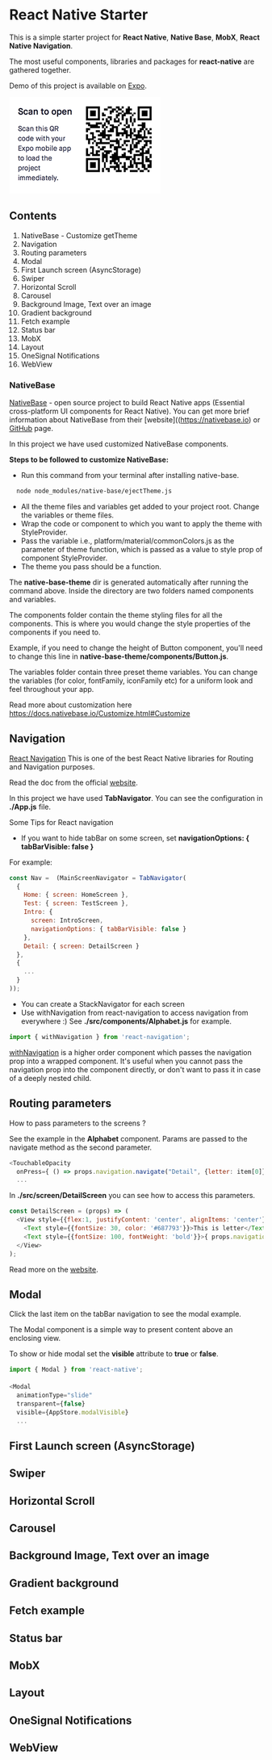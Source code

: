 # React Native Starter
This is a simple starter project for **React Native**, **Native Base**, **MobX**, **React Native Navigation**.

The most useful components, libraries and packages for **react-native** are gathered together.

Demo of this project is available on [Expo](https://expo.io/@malik-aliyev-94/expo-react-native-starter).

![Expo Demo](assets/expo-qr.png)

## Contents
1. NativeBase - Customize getTheme
2. Navigation
3. Routing parameters
4. Modal
5. First Launch screen (AsyncStorage)
6. Swiper
7. Horizontal Scroll
8. Carousel
9. Background Image, Text over an image
10. Gradient background
11. Fetch example
12. Status bar
13. MobX
14. Layout
15. OneSignal Notifications
16. WebView

### NativeBase
[NativeBase](https://nativebase.io) - open source project to build React Native apps (Essential cross-platform UI components for React Native). You can get more brief information about NativeBase from their [website]((https://nativebase.io) or [GitHub](https://github.com/GeekyAnts/NativeBase) page.

In this project we have used customized NativeBase components.

**Steps to be followed to customize NativeBase:**

- Run this command from your terminal after installing native-base.
```bash
  node node_modules/native-base/ejectTheme.js
```
- All the theme files and variables get added to your project root. Change the variables or theme files.
- Wrap the code or component to which you want to apply the theme with StyleProvider.
- Pass the variable i.e., platform/material/commonColors.js as the parameter of theme function, which is passed as a value to style prop of component StyleProvider.
- The theme you pass should be a function.

The **native-base-theme** dir is generated automatically after running the command above. Inside the directory are two folders named components and variables.

The components folder contain the theme styling files for all the components. This is where you would change the style properties of the components if you need to.

Example, if you need to change the height of Button component, you'll need to change this line in **native-base-theme/components/Button.js**.

The variables folder contain three preset theme variables. You can change the variables (for color, fontFamily, iconFamily etc) for a uniform look and feel throughout your app.

Read more about customization here https://docs.nativebase.io/Customize.html#Customize

## Navigation
[React Navigation](https://github.com/react-navigation/react-navigation) This is one of the best React Native libraries for Routing and Navigation purposes.

Read the doc from the official [website](https://reactnavigation.org).

In this project we have used **TabNavigator**. You can see the configuration in **./App.js** file.

Some Tips for React navigation

* If you want to hide tabBar on some screen, set **navigationOptions: { tabBarVisible: false }**

For example:

```javascript
const Nav =  (MainScreenNavigator = TabNavigator(
  {
    Home: { screen: HomeScreen },
    Test: { screen: TestScreen },
    Intro: {
      screen: IntroScreen,
      navigationOptions: { tabBarVisible: false }
    },
    Detail: { screen: DetailScreen }
  },
  {
    ...
  }
));
```

* You can create a StackNavigator for each screen
* Use withNavigation from react-navigation to access navigation from everywhere :)
See **./src/components/Alphabet.js** for example.
```javascript
import { withNavigation } from 'react-navigation';
```

[withNavigation](https://reactnavigation.org/docs/with-navigation.html#docsNav) is a higher order component which passes the navigation prop into a wrapped component. It's useful when you cannot pass the navigation prop into the component directly, or don't want to pass it in case of a deeply nested child.

## Routing parameters
How to pass parameters to the screens ?

See the example in the **Alphabet** component. Params are passed to the navigate method as the second parameter.

```javascript
<TouchableOpacity
  onPress={ () => props.navigation.navigate("Detail", {letter: item[0]}) }>
  ...
```

In **./src/screen/DetailScreen** you can see how to access this parameters.

```javascript
const DetailScreen = (props) => (
  <View style={{flex:1, justifyContent: 'center', alignItems: 'center'}}>
    <Text style={{fontSize: 30, color: '#687793'}}>This is letter</Text>
    <Text style={{fontSize: 100, fontWeight: 'bold'}}>{ props.navigation.state.params.letter }</Text>
  </View>
);
```
Read more on the [website](https://reactnavigation.org/docs/params.html#docsNav).

## Modal
Click the last item on the tabBar navigation to see the modal example.

The Modal component is a simple way to present content above an enclosing view.

To show or hide modal set the **visible** attribute to **true** or **false**.

```javascript
import { Modal } from 'react-native';

<Modal
  animationType="slide"
  transparent={false}
  visible={AppStore.modalVisible}
  ...
```

## First Launch screen (AsyncStorage)

## Swiper
## Horizontal Scroll
## Carousel
## Background Image, Text over an image
## Gradient background
## Fetch example
## Status bar
## MobX
## Layout
## OneSignal Notifications
## WebView
